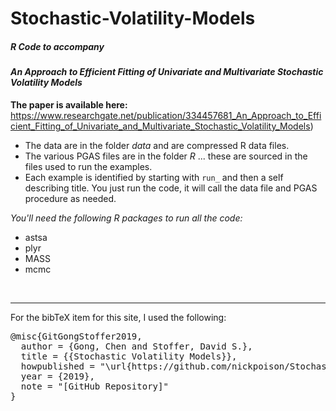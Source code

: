 # Stochastic-Volatility-Models



##### R Code to accompany 

####  _An Approach to Efficient Fitting of Univariate and Multivariate Stochastic Volatility Models_

**The paper is available here:**  https://www.researchgate.net/publication/334457681_An_Approach_to_Efficient_Fitting_of_Univariate_and_Multivariate_Stochastic_Volatility_Models)


* The data are in the folder *data* and are compressed R data files.
* The various PGAS files are in the folder *R* ... these are sourced in the files used to run the examples.
* Each example is identified by starting with `run_` and then a self describing title.  You just run the code, it will call the data file and PGAS procedure as needed.



 _You'll need the following R packages to run all the code:_

* astsa
* plyr
* MASS 
* mcmc  

<br/> 

-------------
For the bibTeX item for this site, I used the following:
<pre>
@misc{GitGongStoffer2019,
  author = {Gong, Chen and Stoffer, David S.},
  title = {{Stochastic Volatility Models}},
  howpublished = "\url{https://github.com/nickpoison/Stochastic-Volatility-Models/}",
  year = {2019}, 
  note = "[GitHub Repository]"
}  
</pre>
